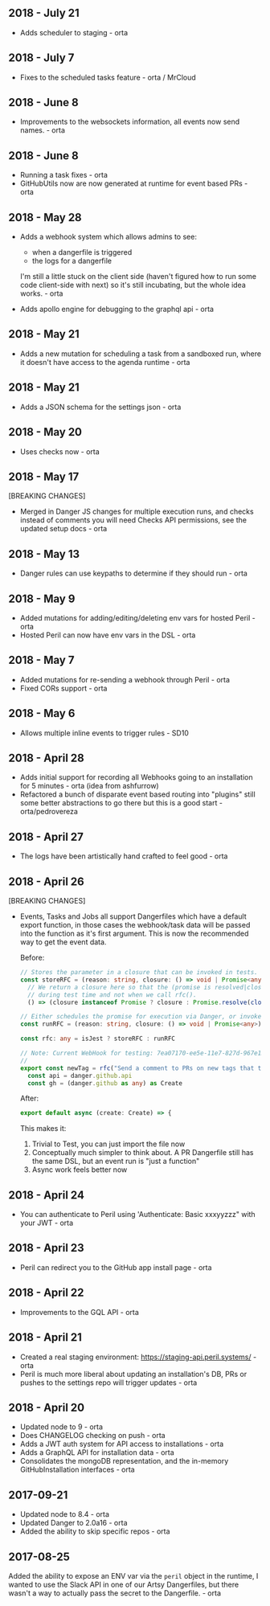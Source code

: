 ## 2018 - July 21

- Adds scheduler to staging - orta

## 2018 - July 7

- Fixes to the scheduled tasks feature - orta / MrCloud

## 2018 - June 8

- Improvements to the websockets information, all events now send names. - orta

## 2018 - June 8

- Running a task fixes - orta
- GitHubUtils now are now generated at runtime for event based PRs - orta

## 2018 - May 28

- Adds a webhook system which allows admins to see:

  - when a dangerfile is triggered
  - the logs for a dangerfile

  I'm still a little stuck on the client side (haven't figured how to run some code client-side with next) so it's still
  incubating, but the whole idea works. - orta

- Adds apollo engine for debugging to the graphql api - orta

## 2018 - May 21

- Adds a new mutation for scheduling a task from a sandboxed run, where it doesn't have access to the agenda runtime -
  orta

## 2018 - May 21

- Adds a JSON schema for the settings json - orta

## 2018 - May 20

- Uses checks now - orta

## 2018 - May 17

[BREAKING CHANGES]

- Merged in Danger JS changes for multiple execution runs, and checks instead of comments you will need Checks API
  permissions, see the updated setup docs - orta

## 2018 - May 13

- Danger rules can use keypaths to determine if they should run - orta

## 2018 - May 9

- Added mutations for adding/editing/deleting env vars for hosted Peril - orta
- Hosted Peril can now have env vars in the DSL - orta

## 2018 - May 7

- Added mutations for re-sending a webhook through Peril - orta
- Fixed CORs support - orta

## 2018 - May 6

- Allows multiple inline events to trigger rules - SD10

## 2018 - April 28

- Adds initial support for recording all Webhooks going to an installation for 5 minutes - orta (idea from ashfurrow)
- Refactored a bunch of disparate event based routing into "plugins" still some better abstractions to go there but this
  is a good start - orta/pedrovereza

## 2018 - April 27

- The logs have been artistically hand crafted to feel good - orta

## 2018 - April 26

[BREAKING CHANGES]

- Events, Tasks and Jobs all support Dangerfiles which have a default export function, in those cases the webhook/task
  data will be passed into the function as it's first argument. This is now the recommended way to get the event data.

  Before:

  ```ts
  // Stores the parameter in a closure that can be invoked in tests.
  const storeRFC = (reason: string, closure: () => void | Promise<any>) =>
    // We return a closure here so that the (promise is resolved|closure is invoked)
    // during test time and not when we call rfc().
    () => (closure instanceof Promise ? closure : Promise.resolve(closure()))

  // Either schedules the promise for execution via Danger, or invokes closure.
  const runRFC = (reason: string, closure: () => void | Promise<any>) => schedule(closure)

  const rfc: any = isJest ? storeRFC : runRFC

  // Note: Current WebHook for testing: 7ea07170-ee5e-11e7-827d-967e155710e3
  //
  export const newTag = rfc("Send a comment to PRs on new tags that they have been released", async () => {
    const api = danger.github.api
    const gh = (danger.github as any) as Create
  ```

  After:

  ```ts
  export default async (create: Create) => {
  ```

  This makes it:

  1.  Trivial to Test, you can just import the file now
  2.  Conceptually much simpler to think about. A PR Dangerfile still has the same DSL, but an event run is "just a
      function"
  3.  Async work feels better now

## 2018 - April 24

- You can authenticate to Peril using 'Authenticate: Basic xxxyyzzz" with your JWT - orta

## 2018 - April 23

- Peril can redirect you to the GitHub app install page - orta

## 2018 - April 22

- Improvements to the GQL API - orta

## 2018 - April 21

- Created a real staging environment: https://staging-api.peril.systems/ - orta
- Peril is much more liberal about updating an installation's DB, PRs or pushes to the settings repo will trigger
  updates - orta

## 2018 - April 20

- Updated node to 9 - orta
- Does CHANGELOG checking on push - orta
- Adds a JWT auth system for API access to installations - orta
- Adds a GraphQL API for installation data - orta
- Consolidates the mongoDB representation, and the in-memory GitHubInstallation interfaces - orta

## 2017-09-21

- Updated node to 8.4 - orta
- Updated Danger to 2.0a16 - orta
- Added the ability to skip specific repos - orta

## 2017-08-25

Added the ability to expose an ENV var via the `peril` object in the runtime, I wanted to use the Slack API in one of
our Artsy Dangerfiles, but there wasn't a way to actually pass the secret to the Dangerfile. - orta
